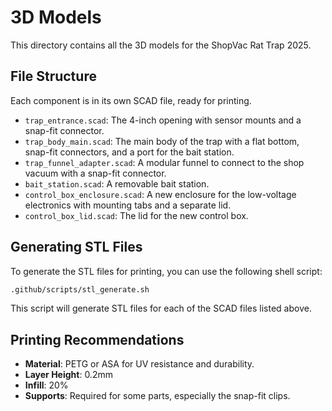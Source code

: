 # 3D Models

This directory contains all the 3D models for the ShopVac Rat Trap 2025.

## File Structure

Each component is in its own SCAD file, ready for printing.

- `trap_entrance.scad`: The 4-inch opening with sensor mounts and a snap-fit connector.
- `trap_body_main.scad`: The main body of the trap with a flat bottom, snap-fit connectors, and a port for the bait station.
- `trap_funnel_adapter.scad`: A modular funnel to connect to the shop vacuum with a snap-fit connector.
- `bait_station.scad`: A removable bait station.
- `control_box_enclosure.scad`: A new enclosure for the low-voltage electronics with mounting tabs and a separate lid.
- `control_box_lid.scad`: The lid for the new control box.

## Generating STL Files

To generate the STL files for printing, you can use the following shell script:

```bash
.github/scripts/stl_generate.sh
```

This script will generate STL files for each of the SCAD files listed above.

## Printing Recommendations

- **Material**: PETG or ASA for UV resistance and durability.
- **Layer Height**: 0.2mm
- **Infill**: 20%
- **Supports**: Required for some parts, especially the snap-fit clips.
